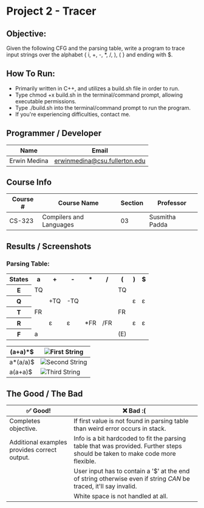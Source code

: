 # Project 2 - Tracer

## Objective:
Given the following CFG and the parsing table, write a program to trace input strings over the alphabet { i, +, -, *, /, ), ( } and ending with $.

## How To Run:
- Primarily written in C++, and utilizes a build.sh file in order to run.
- Type chmod +x build.sh in the terminal/command prompt, allowing executable permissions.
- Type ./build.sh into the terminal/command prompt to run the program.
- If you're experiencing difficulties, contact me.

## Programmer / Developer
Name | Email
---- | -----
Erwin Medina | erwinmedina@csu.fullerton.edu

## Course Info
Course # | Course Name | Section | Professor
-------- | ----------- | ------- | ---------
CS-323 | Compilers and Languages | 03 | Susmitha Padda

## Results / Screenshots
### Parsing Table:
<table>
  <tr>
    <th>States</th>
    <th>a</th>
    <th>+</th>
    <th>-</th>
    <th>*</th>
    <th>/</th>
    <th>(</th>
    <th>)</th>
    <th>$</th>
  </tr>
  <tr>
    <th>E</th>
    <td>TQ</td>
    <td></td>
    <td></td>
    <td></td>
    <td></td>
    <td>TQ</td>
    <td></td>
    <td></td>
  </tr>
  <tr>
    <th>Q</th>
    <td></td>
    <td>+TQ</td>
    <td>-TQ</td>
    <td></td>
    <td></td>
    <td></td>
    <td>ɛ</td>
    <td>ɛ</td>
  </tr>
  <tr>
    <th>T</th>
    <td>FR</td>
    <td></td>
    <td></td>
    <td></td>
    <td></td>
    <td>FR</td>
    <td></td>
    <td></td>
  </tr>
  <tr>
    <th>R</th>
    <td></td>
    <td>ɛ</td>
    <td>ɛ</td>
    <td>*FR</td>
    <td>/FR</td>
    <td></td>
    <td>ɛ</td>
    <td>ɛ</td>
  </tr>
  <tr>
    <th>F</th>
    <td>a</td>
    <td></td>
    <td></td>
    <td></td>
    <td></td>
    <td>(E)</td>
    <td></td>
    <td></td>
  </tr>
</table>

| (a+a)*$ | ![First String](https://i.imgur.com/bLOgTVp.png)
| --------- | ------ |
| a*(a/a)$ | ![Second String](https://i.imgur.com/oY4EBjp.png)
| a(a+a)$ | ![Third String](https://i.imgur.com/G4brDeN.png)

<!-- | (a+a)*a$ | a*(a/a)$ | a(a+a)$ |
:----:|:---:|:---:|
![First String](https://i.imgur.com/bLOgTVp.png) | ![Second String](https://i.imgur.com/oY4EBjp.png) | ![Third String](https://i.imgur.com/G4brDeN.png) -->

## The Good / The Bad
✅ Good! | ❌ Bad :(
------ | -------
Completes objective. | If first value is not found in parsing table than weird error occurs in stack.
Additional examples provides correct output. | Info is a bit hardcoded to fit the parsing table that was provided. Further steps should be taken to make code more flexible.
|| User input has to contain a '$' at the end of string otherwise even if string _CAN_ be traced, it'll say invalid.
|| White space is not handled at all.
